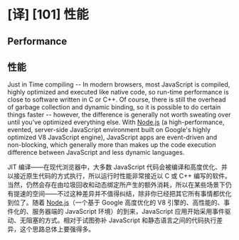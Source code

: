 # [译] [101] 性能

## Performance

## 性能

Just in Time compiling -- In modern browsers, most JavaScript is compiled, highly optimized and executed like native code, so run-time performance is close to software written in C or C\+\+. Of course, there is still the overhead of garbage collection and dynamic binding, so it is possible to do certain things faster -- however, the difference is generally not worth sweating over until you’ve optimized everything else. With [Node.js][6] (a high-performance, evented, server-side JavaScript environment built on Google's highly optimized V8 JavaScript engine), JavaScript apps are event-driven and non-blocking, which generally more than makes up the code execution difference between JavaScript and less dynamic languages.

JIT 编译——在现代浏览器中，大多数 JavaScript 代码会被编译和高度优化、并以接近原生代码的方式执行，所以运行时性能非常接近以 C 或 C++ 编写的软件。当然，仍然会存在由垃圾回收和动态绑定所产生的额外消耗，所以在某些场景下仍有提速的空间——不过这种差异并不值得纠结，除非你已经把其它所有事情都优化到位了。随着 [Node.js][6]（一个基于 Google 高度优化的 V8 引擎的、高性能的、事件化的、服务器端的 JavaScript 环境）的到来，JavaScript 应用开始采用事件驱动、无阻塞的方式。相对于试图弥补 JavaScript 和静态语言之间的代码执行差异，这个思路总体上要强得多。

[6]: http://nodejs.com/
